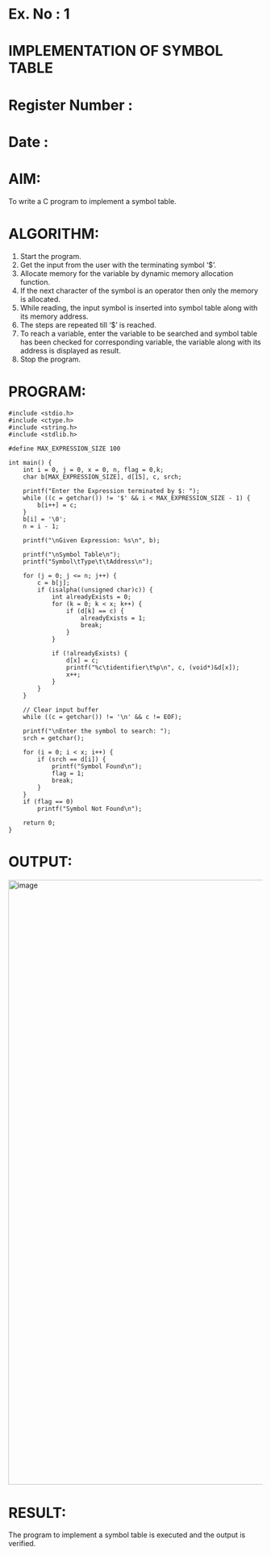 # Ex. No : 1

# IMPLEMENTATION OF SYMBOL TABLE

# Register Number :

# Date :

# AIM:

To write a C program to implement a symbol table.

# ALGORITHM:

1. Start the program.
2. Get the input from the user with the terminating symbol ‘$’.
3. Allocate memory for the variable by dynamic memory allocation function.
4. If the next character of the symbol is an operator then only the memory is allocated.
5. While reading, the input symbol is inserted into symbol table along with its memory address.
6. The steps are repeated till ‘$’ is reached.
7. To reach a variable, enter the variable to be searched and symbol table has been checked for corresponding variable, the variable along with its address is displayed as result.
8. Stop the program.

# PROGRAM:
```
#include <stdio.h>
#include <ctype.h>
#include <string.h>
#include <stdlib.h>

#define MAX_EXPRESSION_SIZE 100

int main() {
	int i = 0, j = 0, x = 0, n, flag = 0,k;
	char b[MAX_EXPRESSION_SIZE], d[15], c, srch;

	printf("Enter the Expression terminated by $: ");
	while ((c = getchar()) != '$' && i < MAX_EXPRESSION_SIZE - 1) {
		b[i++] = c;
	}
	b[i] = '\0';
	n = i - 1;

	printf("\nGiven Expression: %s\n", b);

	printf("\nSymbol Table\n");
	printf("Symbol\tType\t\tAddress\n");

	for (j = 0; j <= n; j++) {
		c = b[j];
		if (isalpha((unsigned char)c)) {
			int alreadyExists = 0;
			for (k = 0; k < x; k++) {
				if (d[k] == c) {
					alreadyExists = 1;
					break;
				}
			}

			if (!alreadyExists) {
				d[x] = c;
				printf("%c\tidentifier\t%p\n", c, (void*)&d[x]);
				x++;
			}
		}
	}

	// Clear input buffer
	while ((c = getchar()) != '\n' && c != EOF);

	printf("\nEnter the symbol to search: ");
	srch = getchar();

	for (i = 0; i < x; i++) {
		if (srch == d[i]) {
			printf("Symbol Found\n");
			flag = 1;
			break;
		}
	}
	if (flag == 0)
		printf("Symbol Not Found\n");

	return 0;
}
```
# OUTPUT:
<img width="1918" height="1199" alt="image" src="https://github.com/user-attachments/assets/2e619b41-374e-417f-ba75-6519cb7ced16" />

# RESULT:

The program to implement a symbol table is executed and the output is verified.
